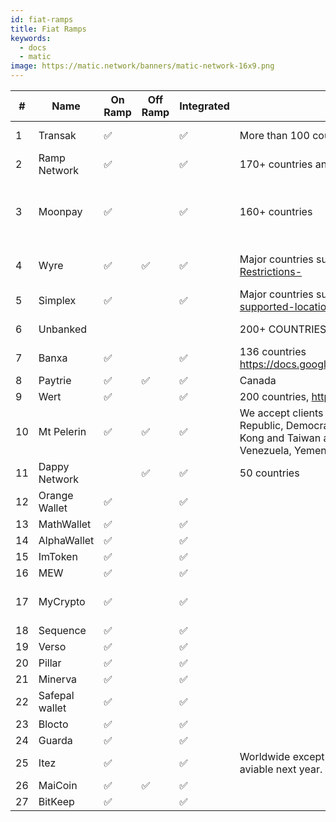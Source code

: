 ```yaml
---
id: fiat-ramps
title: Fiat Ramps
keywords:
  - docs
  - matic
image: https://matic.network/banners/matic-network-16x9.png 
---
```


| # |Name                |On Ramp     |Off Ramp|Integrated|Regions                             |Fiat currency|Assets                                                                                                                                                                                                                       |Remarks                                                                                                                      |
|---|--------------------|------------|--------|----------|------------------------------------|-------------|-----------------------------------------------------------------------------------------------------------------------------------------------------------------------------------------------------------------------------|-----------------------------------------------------------------------------------------------------------------------------|
|1  |Transak             |:white_check_mark:     |        |:white_check_mark:   |More than 100 countries and territories supported with over 60 currencies, so users pay in their local currency|All major currencies|Transak supports BTC, XRP, LTC, BNB, XTZ and 215 more cryptocurrencies                                                                                                                                                       |                                                                                                                             |
|2  |Ramp Network        |:white_check_mark:     |        |:white_check_mark:   |170+ countries and territories      |USD, EUR and GBP|https://ramp.network/                                                                                                                                                                                                        |                                                                                                                             |
|3  |Moonpay             |:white_check_mark:     |        |:white_check_mark:   |160+ countries                      |   30+ Supported Fiat Currencies.  Accept all major payment methods, including Visa, Mastercard, Apple Pay, Google Pay, Samsung Pay, SEPA, Faster Payments, Wire Transfers, Open Banking and ACH.|All major currencieshttps://support.moonpay.com/hc/en-gb/articles/360009280177-Which-cryptocurrencies-do-you-support-                                                                                                        |                                                                                                                             |
|4  |Wyre                |:white_check_mark:     |:white_check_mark: |:white_check_mark:   |Major countries supported . https://support.sendwyre.com/hc/en-us/articles/360055233754-Geographic-Restrictions-|All major currencies https://docs.sendwyre.com/docs/supported-currencies|BTC - Bitcoin. ETH - Ethereum. USDT - Tether. USDC - USD Coin. LINK - Chainlink.                                                                                                                                             |                                                                                                                             |
|5  |Simplex             |:white_check_mark:     |        |:white_check_mark:   |Major countries supported .  https://support.simplex.com/hc/en-gb/articles/360014137459-What-are-your-supported-locations-countries-states-and-territories-|All major currencies (50+)| 106 supported crypto assets                                                                                                                                                                                                 |                                                                                                                             |
|6  |Unbanked            |            |        |          |200+ COUNTRIES                      |             | 14 Assets  such as Bitcoin, Ethereum, Dai, BAT, Litecoin, Paxos, USDT, etc.                                                                                                                                                 |                                                                                                                             |
|7  |Banxa               |:white_check_mark:     |        |:white_check_mark:   |136 countries https://docs.google.com/spreadsheets/d/1hLRAYSUyC8rpvvHySdNu061Yvutm3Gzq8OysJVxrf3o/edit#gid=596859030|All major currencies|https://support.banxa.com/en/support/solutions/articles/44002190059-which-cryptocurrencies-can-i-buy-on-banxa-                                                                                                               |                                                                                                                             |
|8  |Paytrie             |:white_check_mark:     |:white_check_mark: |:white_check_mark:   |Canada                              |CADC and Stables|https://paytrie.com/                                                                                                                                                                                                         |                                                                                                                             |
|9  |Wert                |:white_check_mark:     |        |:white_check_mark:   |200 countries, https://wert.io/for-partners |All major currencies|BTC, ETH, Matic                                                                                                                                                                                                              |                                                                                                                             |
|10 |Mt Pelerin          |:white_check_mark:     |:white_check_mark: |:white_check_mark:   |We accept clients from all countries, except US persons and residents of: Afghanistan, Belarus, Burundi, Central African Republic, Democratic Republic of the Congo, Guinea, Guinea-Bissau, Iran, Iraq, Lebanon, Libya, Mainland China (Hong Kong and Taiwan accepted), Mali, Myanmar, Nicaragua, North Korea, Somalia, Sudan, South Sudan, Syria, Ukraine, Venezuela, Yemen, Zimbabwe.|All major currencies|BTC. ETH. BNB. BUSD. DAI. Etc. https://www.mtpelerin.com/                                                                                                                                                                    |                                                                                                                             |
|11 |Dappy Network       |            |:white_check_mark: |:white_check_mark:   |50 countries                        |GBP, GHC, CNY, EUR, INR, XAF, USH, XOF|Bitcoin, Ethereum, Litecoin, Dash.  Full support for any tokens on Ethereum network                                                                                                                                          |                                                                                                                             |
|12 |Orange Wallet       |:white_check_mark:     |        |:white_check_mark:   |                                    |             |                                                                                                                                                                                                                             |On ramp (Transak)                                                                                                            |
|13 |MathWallet          |:white_check_mark:     |        |:white_check_mark:   |                                    |             |86+ Popular public chains supported https://mathwallet.org/en-us/                                                                                                                                                            |On ramp (Transak, Moonpay)                                                                                                   |
|14 |AlphaWallet         |:white_check_mark:     |        |:white_check_mark:   |                                    |             |                                                                                                                                                                                                                             |On ramp (Ramp)                                                                                                               |
|15 |ImToken             |:white_check_mark:     |        |:white_check_mark:   |                                    |             |                                                                                                                                                                                                                             |On ramp (Moonpay)                                                                                                            |
|16 |MEW                 |:white_check_mark:     |        |:white_check_mark:   |                                    |             |                                                                                                                                                                                                                             |On ramp (Wyre, Simplex)                                                                                                      |
|17 |MyCrypto            |:white_check_mark:     |        |:white_check_mark:   |                                    |             |                                                                                                                                                                                                                             |https://medium.com/mycrypto/how-to-get-xdai-and-connect-to-mycrypto-f9691a42e51e                                             |
|18 |Sequence            |:white_check_mark:     |        |:white_check_mark:   |                                    |             |                                                                                                                                                                                                                             |On ramp (Whyre, Ramp)                                                                                                        |
|19 |Verso               |:white_check_mark:     |        |:white_check_mark:   |                                    |             |                                                                                                                                                                                                                             |                                                                                                                             |
|20 |Pillar              |:white_check_mark:     |        |:white_check_mark:   |                                    |             |                                                                                                                                                                                                                             |On ramp (Ramp)                                                                                                               |
|21 |Minerva             |:white_check_mark:     |        |:white_check_mark:   |                                    |             |                                                                                                                                                                                                                             |On ramp (Ramp)                                                                                                               |
|22 |Safepal wallet      |:white_check_mark:     |        |:white_check_mark:   |                                    |             |                                                                                                                                                                                                                             |                                                                                                                             |
|23 |Blocto              |:white_check_mark:     |        |:white_check_mark:   |                                    |             |                                                                                                                                                                                                                             |On ramp (Moonpay)                                                                                                            |
|24 |Guarda              |:white_check_mark:     |        |:white_check_mark:   |                                    |             |Buy Bitcoin, Ethereum and over 50 other coins and tokens                                                                                                                                                                     |On ramp                                                                                                                      |
|25 |Itez                |:white_check_mark:     |        |:white_check_mark:   |Worldwide except for Japan, China, USA, Singapore, Hong Kong and FATF-listed countries USA in progress and will aviable next year.  Singapore, Hong Kong in progress and will aviable in end of 2021.| roubles, euros, or U.S. dollars|                                                                                                                                                                                                                             |                                                                                                                             |
|26 |MaiCoin             |:white_check_mark:     |:white_check_mark: |:white_check_mark:   || NTD (New Taiwan Dollars)| BTC, ETH, MATIC, and over 20 other coins and tokens.  | Support private APIs for merchant.                                                                |
|27 |BitKeep          |:white_check_mark:     |        |:white_check_mark:   |                                    |             |86+ Popular public chains supported https://bitkeep.com/                                                                                                                                                            |On ramp (Transak, Moonpay)                                                                                                   |
